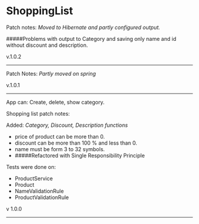 # ShoppingList
Patch notes:
*Moved to Hibernate and partly configured output.*

#####Problems with output to Category and saving only name and id without discount and description.

v.1.0.2

---
Patch Notes:
*Partly moved on spring*

v.1.0.1

---
App can:
Create, delete, show category.

Shopping list patch notes:

Added: 
*Category, Discount, Description functions*

- price of product can be more than 0.
- discount can be more than 100 % and less than 0.
- name must be form 3 to 32 symbols.
- #####Refactored with Single Responsibility Principle

Tests were done on:

- ProductService
- Product
- NameValidationRule
- ProductValidationRule

v 1.0.0

---